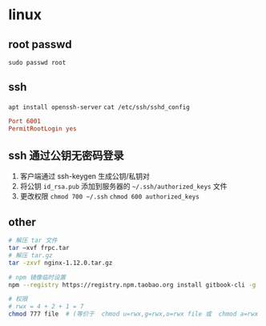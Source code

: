 # linux

## root passwd
`sudo passwd root`

## ssh
`apt install openssh-server`
`cat /etc/ssh/sshd_config`

```conf
Port 6001
PermitRootLogin yes
```

## ssh 通过公钥无密码登录

1. 客户端通过 ssh-keygen 生成公钥/私钥对
2. 将公钥 `id_rsa.pub` 添加到服务器的 `~/.ssh/authorized_keys` 文件
3. 更改权限 `chmod 700 ~/.ssh` `chmod 600 authorized_keys`

## other

```bash
# 解压 tar 文件
tar –xvf frpc.tar
# 解压 tar.gz
tar -zxvf nginx-1.12.0.tar.gz

# npm 镜像临时设置
npm --registry https://registry.npm.taobao.org install gitbook-cli -g

# 权限
# rwx = 4 + 2 + 1 = 7
chmod 777 file  # (等价于  chmod u=rwx,g=rwx,o=rwx file 或  chmod a=rwx file)
```